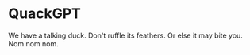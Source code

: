 # QuackGPT

We have a talking duck. Don't ruffle its feathers. Or else it may bite you. Nom nom nom.

